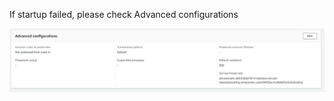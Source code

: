 If startup failed, please check Advanced configurations

![](images/CB15A33F58024AC3B4AD7D258871342Aclipboard.png)

